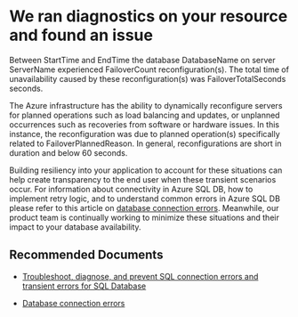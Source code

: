 <properties
	pageTitle="Database connectivity - Failover downtime"
	description="failoverdowntimeshort"
	infoBubbleText="Found recent connectivity issue. See details on the right."
	service="microsoft.sql"
	resource="servers"
	authors="subbu-kandhaswamy"
	displayOrder=""
	articleId="FailoverDowntimePlanned_DDE3C31F-19D2-473F-9DDF-5AB905E1F0B0"
	diagnosticScenario="crc_sqldb_connectivity"
	selfHelpType="rca"
	supportTopicIds="31980414"
	resourceTags=""
	productPesIds="13491"
	cloudEnvironments="public"
/>

# We ran diagnostics on your resource and found an issue

<!--issueDescription-->
Between <!--$StartTime-->StartTime<!--/$startTime--> and <!--$EndTime-->EndTime<!--/$EndTime--> the database <!--$DatabaseName-->DatabaseName<!--/$DatabaseName--> on server <!--$ServerName-->ServerName<!--/$ServerName--> experienced <!--$FailoverCount-->FailoverCount<!--/$FailoverCount--> reconfiguration(s). The total time of unavailability caused by these reconfiguration(s) was <!--$FailoverTotalSeconds-->FailoverTotalSeconds<!--/$FailoverTotalSeconds--> seconds.

The Azure infrastructure has the ability to dynamically reconfigure servers for planned operations such as load balancing and updates, or unplanned occurrences such as recoveries from software or hardware issues. In this instance, the reconfiguration was due to planned operation(s) specifically related to <!--$FailoverPlannedReason-->FailoverPlannedReason<!--/$FailoverPlannedReason-->. In general, reconfigurations are short in duration and below 60 seconds.
<!--/issueDescription-->

Building resiliency into your application to account for these situations can help create transparency to the end user when these transient scenarios occur. For information about connectivity in Azure SQL DB, how to implement retry logic, and to understand common errors in Azure SQL DB please refer to this article on [database connection errors](https://docs.microsoft.com/azure/sql-database/sql-database-develop-error-messages#database-connection-errors-transient-errors-and-other-temporary-errors). Meanwhile, our product team is continually working to minimize these situations and their impact to your database availability.

## **Recommended Documents**

* [Troubleshoot, diagnose, and prevent SQL connection errors and transient errors for SQL Database](https://docs.microsoft.com/azure/sql-database/sql-database-connectivity-issues)

* [Database connection errors](https://docs.microsoft.com/azure/sql-database/sql-database-develop-error-messages#database-connection-errors-transient-errors-and-other-temporary-errors)
